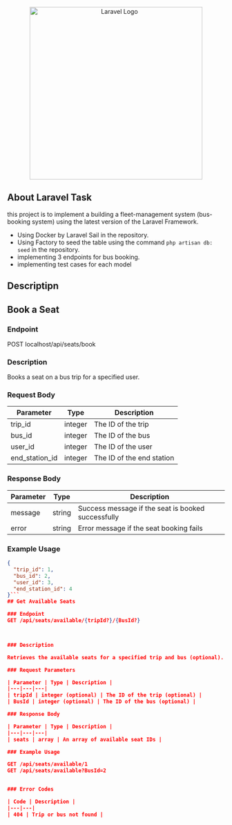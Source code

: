 <p align="center"><a href="https://laravel.com" target="_blank"><img src="https://raw.githubusercontent.com/laravel/art/master/logo-lockup/5%20SVG/2%20CMYK/1%20Full%20Color/laravel-logolockup-cmyk-red.svg" width="400" alt="Laravel Logo"></a></p>



## About Laravel Task 

 this project is to implement a building a fleet-management system (bus-booking system) using the latest version of the Laravel Framework.

- Using Docker by Laravel Sail  in the repository.
- Using Factory to seed the table using the command `php artisan db: seed`  in the repository.
- implementing 3 endpoints for bus booking.
- implementing test cases for each model 





## Descriptipn 

## Book a Seat

### Endpoint
POST localhost/api/seats/book

### Description

Books a seat on a bus trip for a specified user.

### Request Body

| Parameter | Type | Description |
|---|---|---|
| trip_id | integer | The ID of the trip |
| bus_id | integer | The ID of the bus |
| user_id | integer | The ID of the user |
| end_station_id | integer | The ID of the end station |

### Response Body

| Parameter | Type | Description |
|---|---|---|
| message | string | Success message if the seat is booked successfully |
| error | string | Error message if the seat booking fails |

### Example Usage

```json
{
  "trip_id": 1,
  "bus_id": 2,
  "user_id": 3,
  "end_station_id": 4
}```
## Get Available Seats

### Endpoint
GET /api/seats/available/{tripId?}/{BusId?}



### Description

Retrieves the available seats for a specified trip and bus (optional).

### Request Parameters

| Parameter | Type | Description |
|---|---|---|
| tripId | integer (optional) | The ID of the trip (optional) |
| BusId | integer (optional) | The ID of the bus (optional) |

### Response Body

| Parameter | Type | Description |
|---|---|---|
| seats | array | An array of available seat IDs |

### Example Usage

GET /api/seats/available/1
GET /api/seats/available?BusId=2


### Error Codes

| Code | Description |
|---|---|
| 404 | Trip or bus not found |







